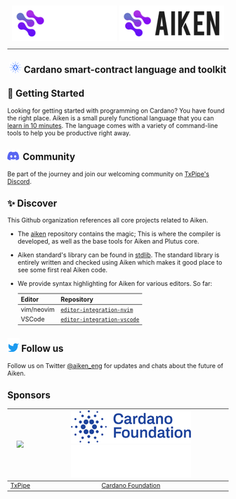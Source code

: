 <p align="center">
  <img src="https://raw.githubusercontent.com/aiken-lang/branding/main/assets/logo-light.png?sanitize=true#gh-dark-mode-only" alt="Aiken" width="240" />
  <img src="https://raw.githubusercontent.com/aiken-lang/branding/main/assets/logo-dark.png?sanitize=true#gh-light-mode-only" alt="Aiken" width="240" />
  <hr />
<h2 align="center" style="border-bottom: none"><img src="https://raw.githubusercontent.com/cardano-foundation/state-of-the-developer-ecosystem/main/.github/icon.svg" height="25"> Cardano smart-contract language and toolkit</h2>
</p>

## 🚀 Getting Started

Looking for getting started with programming on Cardano? You have found the right place. Aiken is a small purely functional language that you can [learn in 10 minutes](https://aiken-lang.org/). The language comes with a variety of command-line tools to help you be productive right away.

## <img src="https://raw.githubusercontent.com/CardanoSolutions/ogmios/master/.github/discord.svg" height="24" /> Community

Be part of the journey and join our welcoming community on [TxPipe's Discord](https://discord.gg/4hUAdHAexb).

## ✨ Discover

This Github organization references all core projects related to Aiken.

- The [aiken](https://github.com/aiken-lang/aiken) repository contains the magic; This is where the compiler is developed, as well as the base tools for Aiken and Plutus core.

- Aiken standard's library can be found in [stdlib](https://github.com/aiken-lang/stdlib). The standard library is entirely written and checked using Aiken which makes it good place to see some first real Aiken code.

- We provide syntax highlighting for Aiken for various editors. So far:

  | Editor     | Repository                                                                             |
  | ---        | ---                                                                                    |
  | vim/neovim | [`editor-integration-nvim`](https://github.com/aiken-lang/editor-integration-nvim)     |
  | VSCode     | [`editor-integration-vscode`](https://github.com/aiken-lang/editor-integration-vscode) |

## <img src="https://raw.githubusercontent.com/CardanoSolutions/ogmios/master/.github/twitter.svg" height="32" /> Follow us

Follow us on Twitter [@aiken_eng](https://twitter.com/aiken_eng) for updates and chats about the future of Aiken.

## Sponsors

| <img src="https://txpipe.io/logo.svg" height="75" /> | <img src="https://raw.githubusercontent.com/aiken-lang/.github/main/.github/CF-Logo-Full-Blue_1500px.png?sanitize=true#gh-light-mode-only" height="75" /><img src="https://raw.githubusercontent.com/aiken-lang/.github/main/.github/CF-Logo-Full-White_1500px.png?sanitize=true#gh-dark-mode-only" height="75" /> |
| :---: | :---: |
| <a href="https://txpipe.io">TxPipe</a> | <a href="https://cardanofoundation.org">Cardano Foundation</a> |
